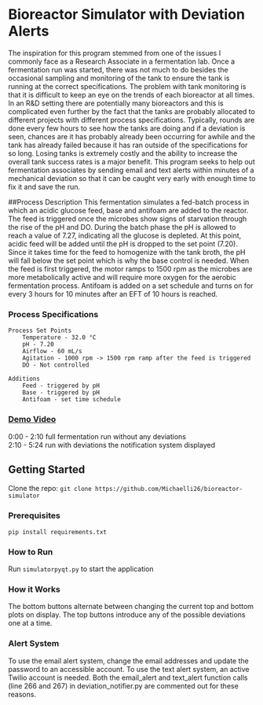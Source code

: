 # Bioreactor Simulator with Deviation Alerts

The inspiration for this program stemmed from one of the issues I commonly face as a Research Associate 
in a fermentation lab. Once a fermentation run was started, there was not much to do besides the occasional sampling and
monitoring of the tank to ensure the tank is running at the correct specifications. The problem with tank monitoring is 
that it is difficult to keep an eye on the trends of each bioreactor at all times. In an R&D setting there are potentially many
bioreactors and this is complicated even further by the fact that the tanks are probably allocated to different projects with
 different 
process specifications. Typically, rounds are done every few hours to see how the tanks are doing and if a deviation is seen, 
chances are it has probably already been occurring for awhile and the tank has already failed because it has ran
outside of the specifications for so long. Losing tanks is extremely costly and the ability to increase the overall 
tank success rates is a major benefit. This program seeks to help out fermentation associates by sending email and text 
alerts within minutes of a mechanical deviation so that it can be caught very early with enough time to fix it and save 
the run.

##Process Description
This fermentation simulates a fed-batch process in which an acidic glucose feed, base and antifoam are added to the reactor. The feed is triggered once the microbes show signs of
starvation through the rise of the pH and DO. During the batch phase the pH is allowed to reach a value of 7.27,
indicating all the glucose is depleted. At this point, acidic feed will be added until the pH is dropped
to the set point (7.20). Since it takes time for the feed to homogenize with the tank broth, the pH will fall
below the set point which is why the base control is needed. When the feed is first triggered, the motor ramps to 1500 rpm
as the microbes are more metabolically active and will require more oxygen for the aerobic fermentation process.
Antifoam is added on a set schedule and turns on for every 3 hours for 10 minutes after an EFT of 10 hours is
reached.
    
### Process Specifications

    Process Set Points
        Temperature - 32.0 °C
        pH - 7.20
        Airflow - 60 mL/s
        Agitation - 1000 rpm -> 1500 rpm ramp after the feed is triggered
        DO - Not controlled

    Additions
        Feed - triggered by pH
        Base - triggered by pH
        Antifoam - set time schedule

### [Demo Video](https://youtu.be/R_-4DszZCs4)
0:00 - 2:10 full fermentation run without any deviations  
2:10 - 5:24 run with deviations the notification system displayed

## Getting Started

Clone the repo: ```git clone https://github.com/Michaelli26/bioreactor-simulator```

### Prerequisites

```
pip install requirements.txt
```
### How to Run
Run ```simulatorpyqt.py``` to start the application

### How it Works
The bottom buttons alternate between changing the current top and bottom plots on display.
The top buttons introduce any of the possible 
deviations one at a time.

### Alert System
To use the email alert system, change the email addresses and update the password to an accessible account. To use the 
text alert system, an active Twilio account is needed. Both the email_alert and text_alert function calls 
(line 266 and 267) in deviation_notifier.py are commented out for these reasons.
